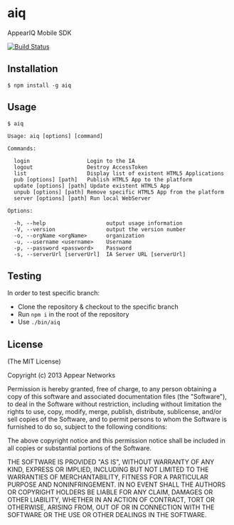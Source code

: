 # aiq

  AppearIQ Mobile SDK

  [![Build Status](https://travis-ci.org/appear/aiq-mobile-sdk.png?branch=master)](https://travis-ci.org/appear/aiq-mobile-sdk)

## Installation

    $ npm install -g aiq

## Usage

    $ aiq

    Usage: aiq [options] [command]

    Commands:

      login                  Login to the IA
      logout                 Destroy AccessToken
      list                   Display list of existent HTML5 Applications
      pub [options] [path]   Publish HTML5 App to the platform
      update [options] [path] Update existent HTML5 App
      unpub [options] [path] Remove specific HTML5 App from the platform
      server [options] [path] Run local WebServer

    Options:

      -h, --help                   output usage information
      -V, --version                output the version number
      -o, --orgName <orgName>      organization
      -u, --username <username>    Username
      -p, --password <password>    Password
      -s, --serverUrl [serverUrl]  IA Server URL [serverUrl]

## Testing

In order to test specific branch:

  * Clone the repository & checkout to the specific branch
  * Run `npm i` in the root of the repository
  * Use `./bin/aiq`

## License

(The MIT License)

Copyright (c) 2013 Appear Networks

Permission is hereby granted, free of charge, to any person
obtaining a copy of this software and associated documentation
files (the "Software"), to deal in the Software without
restriction, including without limitation the rights to use,
copy, modify, merge, publish, distribute, sublicense, and/or sell
copies of the Software, and to permit persons to whom the
Software is furnished to do so, subject to the following
conditions:

The above copyright notice and this permission notice shall be
included in all copies or substantial portions of the Software.

THE SOFTWARE IS PROVIDED "AS IS", WITHOUT WARRANTY OF ANY KIND,
EXPRESS OR IMPLIED, INCLUDING BUT NOT LIMITED TO THE WARRANTIES
OF MERCHANTABILITY, FITNESS FOR A PARTICULAR PURPOSE AND
NONINFRINGEMENT. IN NO EVENT SHALL THE AUTHORS OR COPYRIGHT
HOLDERS BE LIABLE FOR ANY CLAIM, DAMAGES OR OTHER LIABILITY,
WHETHER IN AN ACTION OF CONTRACT, TORT OR OTHERWISE, ARISING
FROM, OUT OF OR IN CONNECTION WITH THE SOFTWARE OR THE USE OR
OTHER DEALINGS IN THE SOFTWARE.
